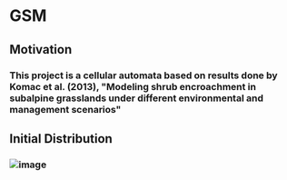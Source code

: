 # GSM
## Motivation
### This project is a cellular automata based on results done by Komac et al. (2013), "Modeling shrub encroachment in subalpine grasslands under different environmental and management scenarios"

## Initial Distribution 
### ![image](https://user-images.githubusercontent.com/99036436/178155468-fdcb9ad0-1e6a-46e9-aed0-5d55f088c987.png)

